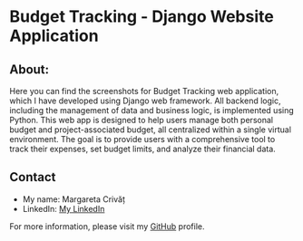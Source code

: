 # Budget Tracking - Django Website Application

## About:
Here you can find the screenshots for Budget Tracking web application, which I have developed using Django web framework.
All backend logic, including the management of data and business logic, is implemented using Python. 
This web app is designed to help users manage both personal budget and project-associated budget, all centralized 
within a single virtual environment. 
The goal is to provide users with a comprehensive tool to track their expenses, set budget limits, and analyze their 
financial data.

## Contact
- My name: Margareta Crivăț
- LinkedIn: [My LinkedIn](https://www.linkedin.com/in/margaretacrivat/)

For more information, please visit my [GitHub](https://github.com/margaretacrivat) profile.
